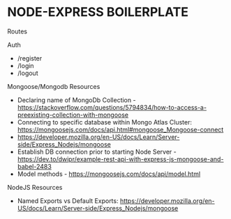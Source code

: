# NODE-EXPRESS BOILERPLATE

Routes

Auth
- /register
- /login
- /logout

Mongoose/Mongodb Resources
- Declaring name of MongoDb Collection - https://stackoverflow.com/questions/5794834/how-to-access-a-preexisting-collection-with-mongoose
- Connecting to specific database within Mongo Atlas Cluster: https://mongoosejs.com/docs/api.html#mongoose_Mongoose-connect
- https://developer.mozilla.org/en-US/docs/Learn/Server-side/Express_Nodejs/mongoose
- Establish DB connection prior to starting Node Server - https://dev.to/dwipr/example-rest-api-with-express-js-mongoose-and-babel-2483
- Model methods - https://mongoosejs.com/docs/api/model.html


NodeJS Resources

- Named Exports vs Default Exports: https://developer.mozilla.org/en-US/docs/Learn/Server-side/Express_Nodejs/mongoose
